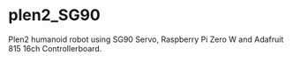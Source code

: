 # plen2_SG90
Plen2 humanoid robot using SG90 Servo, Raspberry Pi Zero W and Adafruit 815 16ch Controllerboard.
